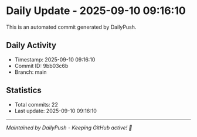 # Daily Update - 2025-09-10 09:16:10

This is an automated commit generated by DailyPush.

## Daily Activity
- Timestamp: 2025-09-10 09:16:10
- Commit ID: 9bb03c6b
- Branch: main

## Statistics
- Total commits: 22
- Last update: 2025-09-10 09:16:10

---
*Maintained by DailyPush - Keeping GitHub active! 🚀*
